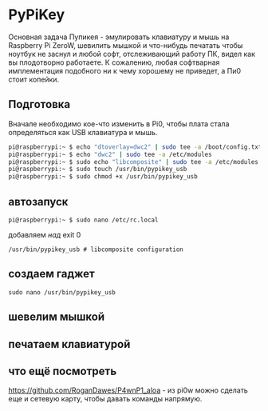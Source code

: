 # PyPiKey
Основная задача Пупикея - эмулировать клавиатуру и мышь на Raspberry Pi ZeroW, шевилить мышкой и что-нибудь печатать чтобы ноутбук не заснул и любой софт, отслеживающий работу ПК, видел как вы плодотворно работаете. К сожалению, любая софтварная имплементация подобного ни к чему хорошему не приведет, а Пи0 стоит копейки. 

## Подготовка
Вначале необходимо кое-что изменить в Pi0, чтобы плата стала определяться как USB клавиатура и мышь. 

```bash
pi@raspberrypi:~ $ echo "dtoverlay=dwc2" | sudo tee -a /boot/config.txt
pi@raspberrypi:~ $ echo "dwc2" | sudo tee -a /etc/modules
pi@raspberrypi:~ $ sudo echo "libcomposite" | sudo tee -a /etc/modules
pi@raspberrypi:~ $ sudo touch /usr/bin/pypikey_usb
pi@raspberrypi:~ $ sudo chmod +x /usr/bin/pypikey_usb
```

## автозапуск
```
pi@raspberrypi:~ $ sudo nano /etc/rc.local
```
добавляем *над* exit 0
```
/usr/bin/pypikey_usb # libcomposite configuration
```

## cоздаем гаджет
```
sudo nano /usr/bin/pypikey_usb
```

## шевелим мышкой

## печатаем клавиатурой

## что ещё посмотреть
https://github.com/RoganDawes/P4wnP1_aloa - из pi0w можно сделать еще и сетевую карту, чтобы давать команды напрямую. 
